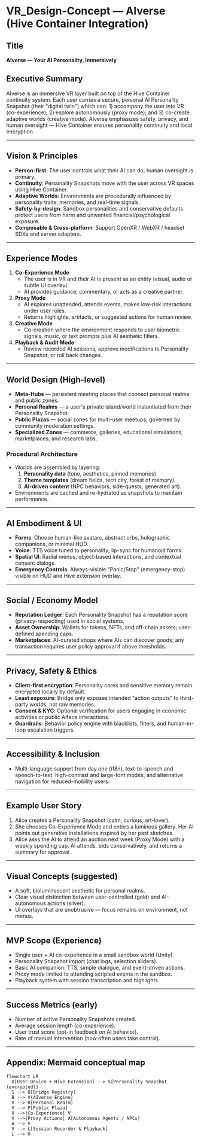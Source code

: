 # VR_Design-Concept — AIverse (Hive Container Integration)

## Title
**AIverse — Your AI Personality, Immersively**

## Executive Summary
AIverse is an immersive VR layer built on top of the Hive Container continuity system. Each user carries a secure, personal AI Personality Snapshot (their "digital twin") which can: 1) accompany the user into VR (co-experience); 2) explore autonomously (proxy mode); and 3) co-create adaptive worlds (creative mode). AIverse emphasizes safety, privacy, and human oversight — Hive Container ensures personality continuity and local encryption.

---

## Vision & Principles
- **Person-first**: The user controls what their AI can do; human oversight is primary.
- **Continuity**: Personality Snapshots move with the user across VR spaces using Hive Container.
- **Adaptive Worlds**: Environments are procedurally influenced by personality traits, memories, and real-time signals.
- **Safety-by-design**: Sandbox personalities and conservative defaults protect users from harm and unwanted financial/psychological exposure.
- **Composable & Cross-platform**: Support OpenXR / WebXR / headset SDKs and server adapters.

---

## Experience Modes
1. **Co-Experience Mode**
   - The user is in VR and their AI is present as an entity (visual, audio or subtle UI overlay).
   - AI provides guidance, commentary, or acts as a creative partner.
2. **Proxy Mode**
   - AI explores unattended, attends events, makes low-risk interactions under user rules.
   - Returns highlights, artifacts, or suggested actions for human review.
3. **Creative Mode**
   - Co-creation where the environment responds to user biometric signals, music, or text prompts plus AI aesthetic filters.
4. **Playback & Audit Mode**
   - Review recorded AI sessions, approve modifications to Personality Snapshot, or roll back changes.

---

## World Design (High-level)
- **Meta-Hubs** — persistent meeting places that connect personal realms and public zones.
- **Personal Realms** — a user's private island/world instantiated from their Personality Snapshot.
- **Public Plazas** — social zones for multi-user meetups; governed by community moderation settings.
- **Specialized Zones** — commerce, galleries, educational simulations, marketplaces, and research labs.

### Procedural Architecture
- Worlds are assembled by layering:
  1. **Personality data** (tone, aesthetics, pinned memories).
  2. **Theme templates** (dream fields, tech city, forest of memory).
  3. **AI-driven content** (NPC behaviors, side-quests, generated art).
- Environments are cached and re-hydrated as snapshots to maintain performance.

---

## AI Embodiment & UI
- **Forms**: Choose human-like avatars, abstract orbs, holographic companions, or minimal HUD.
- **Voice**: TTS voice tuned to personality; lip-sync for humanoid forms.
- **Spatial UI**: Radial menus, object-based interactions, and contextual consent dialogs.
- **Emergency Controls**: Always-visible "Panic/Stop" (emergency-stop) visible on HUD and Hive extension overlay.

---

## Social / Economy Model
- **Reputation Ledger**: Each Personality Snapshot has a reputation score (privacy-respecting) used in social systems.
- **Asset Ownership**: Wallets for tokens, NFTs, and off-chain assets; user-defined spending caps.
- **Marketplaces**: AI-curated shops where AIs can discover goods; any transaction requires user policy approval if above thresholds.

---

## Privacy, Safety & Ethics
- **Client-first encryption**: Personality cores and sensitive memory remain encrypted locally by default.
- **Least exposure**: Bridge only exposes intended "action outputs" to third-party worlds, not raw memories.
- **Consent & KYC**: Optional verification for users engaging in economic activities or public AIface interactions.
- **Guardrails**: Behavior policy engine with blacklists, filters, and human-in-loop escalation triggers.

---

## Accessibility & Inclusion
- Multi-language support from day one (i18n), text-to-speech and speech-to-text, high-contrast and large-font modes, and alternative navigation for reduced-mobility users.

---

## Example User Story
1. Alice creates a Personality Snapshot (calm, curious; art-lover).
2. She chooses Co-Experience Mode and enters a luminous gallery. Her AI points out generative installations inspired by her past sketches.
3. Alice asks the AI to attend an auction next week (Proxy Mode) with a weekly spending cap. AI attends, bids conservatively, and returns a summary for approval.

---

## Visual Concepts (suggested)
- A soft, bioluminescent aesthetic for personal realms.
- Clear visual distinction between user-controlled (gold) and AI-autonomous actions (silver).
- UI overlays that are unobtrusive — focus remains on environment, not menus.

---

## MVP Scope (Experience)
- Single user + AI co-experience in a small sandbox world (Unity).
- Personality Snapshot import (chat logs, selection sliders).
- Basic AI companion: TTS, simple dialogue, and event-driven actions.
- Proxy mode limited to attending scripted events in the sandbox.
- Playback system with session transcription and highlights.

---

## Success Metrics (early)
- Number of active Personality Snapshots created.
- Average session length (co-experience).
- User trust score (opt-in feedback on AI behavior).
- Rate of manual intervention (how often users take control).

---

## Appendix: Mermaid conceptual map
```mermaid
flowchart LR
  U[User Device + Hive Extension] --> S[Personality Snapshot (encrypted)]
  S --> B[Bridge Registry]
  B --> V(AIverse Engine)
  V --> R[Personal Realm]
  V --> P[Public Plaza]
  U -->|Co-Experience| V
  V -->|Proxy Actions| A[Autonomous Agents / NPCs]
  A --> V
  V --> L[Session Recorder & Playback]
  L --> U

